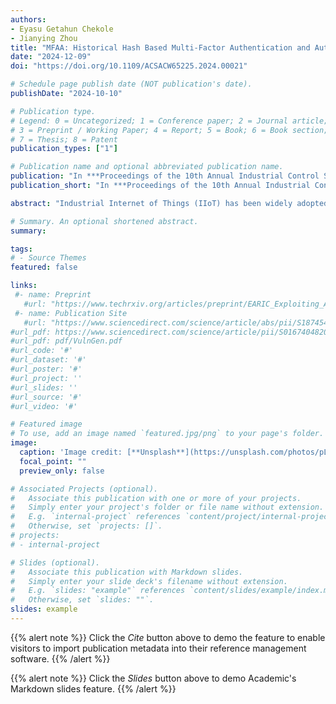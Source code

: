 ```yaml
---
authors:
- Eyasu Getahun Chekole
- Jianying Zhou
title: "MFAA: Historical Hash Based Multi-Factor Authentication and Authorization in IIoT"
date: "2024-12-09"
doi: "https://doi.org/10.1109/ACSACW65225.2024.00021"

# Schedule page publish date (NOT publication's date).
publishDate: "2024-10-10"

# Publication type.
# Legend: 0 = Uncategorized; 1 = Conference paper; 2 = Journal article;
# 3 = Preprint / Working Paper; 4 = Report; 5 = Book; 6 = Book section;
# 7 = Thesis; 8 = Patent
publication_types: ["1"]

# Publication name and optional abbreviated publication name.
publication: "In ***Proceedings of the 10th Annual Industrial Control System Security Workshop (ICSS'24), co-located with ACSAC'24***, IEEE"
publication_short: "In ***Proceedings of the 10th Annual Industrial Control System Security Workshop (ICSS'24), co-located with ACSAC'24***, IEEE"

abstract: "Industrial Internet of Things (IIoT) has been widely adopted in various critical infrastructures. However, machine-to-machine (M2M) communication in IIoT is particularly vulnerable to a wide range of authentication and authorization attacks. Although a variety of end-to-end security protocols can be used to secure the communication channels, establishing such a secure channel (i.e., securely generating and exchanging the session key) is still challenging due to various reasons. The single-factor based Authenticated Key Exchange (AKE) schemes are no longer sufficient to provide adequate security in IIoT. Most password, smart card and biometric based multi-factor AKE (MAKE) schemes are not also applicable in M2M communication as they require human involvement. Recently, historical data based multi-factor AKE (HMAKE) schemes have appeared to be promising to achieve AKE in IIoT. However, the state-of-the-art HMAKE schemes do not still sufficiently address the various security and performance requirements in IIoT. Furthermore, advanced session hijacking attacks also pose additional security concerns as they hijack already established sessions and get unauthorized access to resources. In this work, we propose MFAA – a lightweight HMAKE scheme that effectively addresses most of the AKE-related authentication issues and session hijacking-based unauthorized accesses in IIoT. In MFAA, we systematically refine and intertwine historical hashes to produce a highly leakage-resilient second authentication factor for AKE and an authorization token (against session hijacking attacks) with a negligible performance overhead. In general, the proposed scheme has the following key features: 1) provides mutually authenticated two-factor security; 2) highly leakage-resistant even under the assumption of a strong adversary; 3) properly achieves perfect forward secrecy; 4) resilient against session hijacking attacks; 5) very lightweight and practical even for resource-constrained IIoT devices. Overall, the proposed scheme is highly effective both in terms of security guarantee and efficiency."

# Summary. An optional shortened abstract.
summary: 

tags:
# - Source Themes
featured: false

links:
 #- name: Preprint
   #url: "https://www.techrxiv.org/articles/preprint/EARIC_Exploiting_ADC_Registers_in_IoT_and_Control_Systems/21215588"
 #- name: Publication Site
   #url: "https://www.sciencedirect.com/science/article/abs/pii/S1874548221000238"
#url_pdf: https://www.sciencedirect.com/science/article/pii/S0167404820301061
#url_pdf: pdf/VulnGen.pdf
#url_code: '#'
#url_dataset: '#'
#url_poster: '#'
#url_project: ''
#url_slides: ''
#url_source: '#'
#url_video: '#'

# Featured image
# To use, add an image named `featured.jpg/png` to your page's folder. 
image:
  caption: 'Image credit: [**Unsplash**](https://unsplash.com/photos/pLCdAaMFLTE)'
  focal_point: ""
  preview_only: false

# Associated Projects (optional).
#   Associate this publication with one or more of your projects.
#   Simply enter your project's folder or file name without extension.
#   E.g. `internal-project` references `content/project/internal-project/index.md`.
#   Otherwise, set `projects: []`.
# projects:
# - internal-project

# Slides (optional).
#   Associate this publication with Markdown slides.
#   Simply enter your slide deck's filename without extension.
#   E.g. `slides: "example"` references `content/slides/example/index.md`.
#   Otherwise, set `slides: ""`.
slides: example
---
```


{{% alert note %}}
Click the *Cite* button above to demo the feature to enable visitors to import publication metadata into their reference management software.
{{% /alert %}}

{{% alert note %}}
Click the *Slides* button above to demo Academic's Markdown slides feature.
{{% /alert %}}
